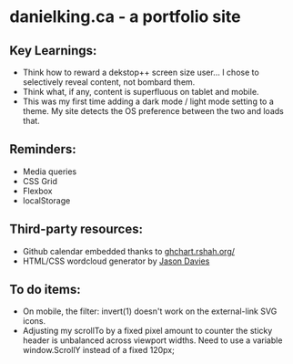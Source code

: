 # danielking.ca - a portfolio site

## Key Learnings:
- Think how to reward a dekstop++ screen size user... I chose to selectively reveal content, not bombard them.
- Think what, if any, content is superfluous on tablet and mobile.
- This was my first time adding a dark mode / light mode setting to a theme. My site detects the OS preference between the two and loads that.

## Reminders:
- Media queries
- CSS Grid
- Flexbox
- localStorage

## Third-party resources:
- Github calendar embedded thanks to  [ghchart.rshah.org/](https://ghchart.rshah.org/)
- HTML/CSS wordcloud generator by [Jason Davies](https://www.jasondavies.com/wordcloud/)

## To do items:
- On mobile, the filter: invert(1) doesn't work on the external-link SVG icons.
- Adjusting my scrollTo by a fixed pixel amount to counter the sticky header is unbalanced across viewport widths. Need to use a variable window.ScrollY instead of a fixed 120px; 